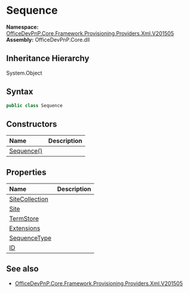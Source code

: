 # Sequence
  

**Namespace:** [OfficeDevPnP.Core.Framework.Provisioning.Providers.Xml.V201505](OfficeDevPnP.Core.Framework.Provisioning.Providers.Xml.V201505.md)  
**Assembly:** OfficeDevPnP.Core.dll  
## Inheritance Hierarchy
System.Object  
## Syntax
```C#
public class Sequence
```
## Constructors
|**Name**|**Description**|
|:-----|:-----|
| [Sequence()](OfficeDevPnP.Core.Framework.Provisioning.Providers.Xml.V201505.Sequence.ctor1.md) | 
## Properties
|**Name**|**Description**|
|:-----|:-----|
| [SiteCollection](OfficeDevPnP.Core.Framework.Provisioning.Providers.Xml.V201505.Sequence.SiteCollection.md) | 
| [Site](OfficeDevPnP.Core.Framework.Provisioning.Providers.Xml.V201505.Sequence.Site.md) | 
| [TermStore](OfficeDevPnP.Core.Framework.Provisioning.Providers.Xml.V201505.Sequence.TermStore.md) | 
| [Extensions](OfficeDevPnP.Core.Framework.Provisioning.Providers.Xml.V201505.Sequence.Extensions.md) | 
| [SequenceType](OfficeDevPnP.Core.Framework.Provisioning.Providers.Xml.V201505.Sequence.SequenceType.md) | 
| [ID](OfficeDevPnP.Core.Framework.Provisioning.Providers.Xml.V201505.Sequence.ID.md) | 
## See also
- [OfficeDevPnP.Core.Framework.Provisioning.Providers.Xml.V201505](OfficeDevPnP.Core.Framework.Provisioning.Providers.Xml.V201505.md)
